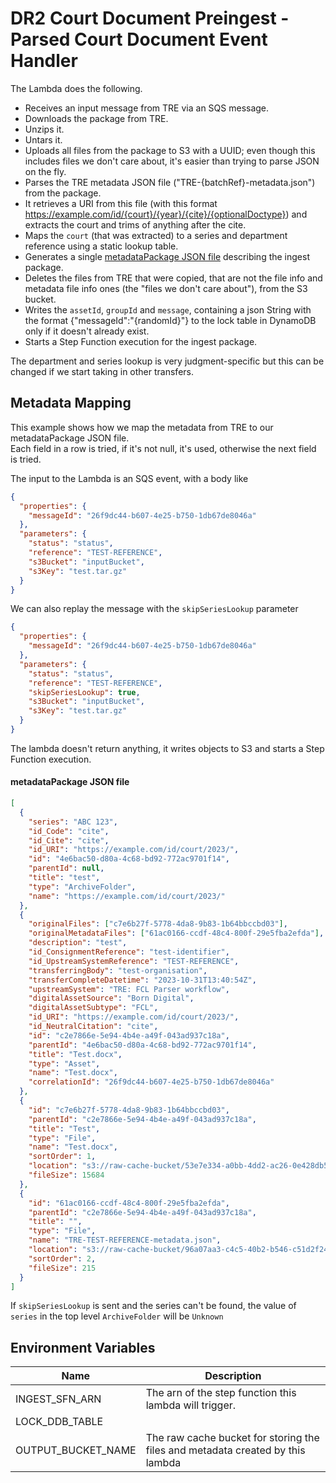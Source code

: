 # DR2 Court Document Preingest - Parsed Court Document Event Handler

The Lambda does the following.

- Receives an input message from TRE via an SQS message.
- Downloads the package from TRE.
- Unzips it.
- Untars it.
- Uploads all files from the package to S3 with a UUID; even though this includes files we don't care about, it's easier than
  trying to parse JSON on the fly.
- Parses the TRE metadata JSON file ("TRE-{batchRef}-metadata.json") from the package.
- It retrieves a URI from this file (with this format https://example.com/id/{court}/{year}/{cite}/{optionalDoctype}) and extracts the court and trims of anything after the cite.
- Maps the `court` (that was extracted) to a series and department reference using a static lookup table.
- Generates a single [metadataPackage JSON file](/docs/metadataPackage.md) describing the ingest package.
- Deletes the files from TRE that were copied, that are not the file info and metadata file info ones (the "files we don't care about"), from the S3 bucket.
- Writes the `assetId`, `groupId` and `message`, containing a json String with the format {"messageId":"{randomId}"} to the lock table in DynamoDB only if it doesn't already exist.
- Starts a Step Function execution for the ingest package.

The department and series lookup is very judgment-specific but this can be changed if we start taking in other
transfers.

## Metadata Mapping

This example shows how we map the metadata from TRE to our metadataPackage JSON file.  
Each field in a row is tried, if it's not null, it's used, otherwise the next field is tried.

The input to the Lambda is an SQS event, with a body like

```json
{
  "properties": {
    "messageId": "26f9dc44-b607-4e25-b750-1db67de8046a"
  },
  "parameters": {
    "status": "status",
    "reference": "TEST-REFERENCE",
    "s3Bucket": "inputBucket",
    "s3Key": "test.tar.gz"
  }
}
```

We can also replay the message with the `skipSeriesLookup` parameter

```json
{
  "properties": {
    "messageId": "26f9dc44-b607-4e25-b750-1db67de8046a"
  },
  "parameters": {
    "status": "status",
    "reference": "TEST-REFERENCE",
    "skipSeriesLookup": true,
    "s3Bucket": "inputBucket",
    "s3Key": "test.tar.gz"
  }
}
```

The lambda doesn't return anything, it writes objects to S3 and starts a Step Function execution.

#### metadataPackage JSON file

```json
[
  {
    "series": "ABC 123",
    "id_Code": "cite",
    "id_Cite": "cite",
    "id_URI": "https://example.com/id/court/2023/",
    "id": "4e6bac50-d80a-4c68-bd92-772ac9701f14",
    "parentId": null,
    "title": "test",
    "type": "ArchiveFolder",
    "name": "https://example.com/id/court/2023/"
  },
  {
    "originalFiles": ["c7e6b27f-5778-4da8-9b83-1b64bbccbd03"],
    "originalMetadataFiles": ["61ac0166-ccdf-48c4-800f-29e5fba2efda"],
    "description": "test",
    "id_ConsignmentReference": "test-identifier",
    "id_UpstreamSystemReference": "TEST-REFERENCE",
    "transferringBody": "test-organisation",
    "transferCompleteDatetime": "2023-10-31T13:40:54Z",
    "upstreamSystem": "TRE: FCL Parser workflow",
    "digitalAssetSource": "Born Digital",
    "digitalAssetSubtype": "FCL",
    "id_URI": "https://example.com/id/court/2023/",
    "id_NeutralCitation": "cite",
    "id": "c2e7866e-5e94-4b4e-a49f-043ad937c18a",
    "parentId": "4e6bac50-d80a-4c68-bd92-772ac9701f14",
    "title": "Test.docx",
    "type": "Asset",
    "name": "Test.docx",
    "correlationId": "26f9dc44-b607-4e25-b750-1db67de8046a"
  },
  {
    "id": "c7e6b27f-5778-4da8-9b83-1b64bbccbd03",
    "parentId": "c2e7866e-5e94-4b4e-a49f-043ad937c18a",
    "title": "Test",
    "type": "File",
    "name": "Test.docx",
    "sortOrder": 1,
    "location": "s3://raw-cache-bucket/53e7e334-a0bb-4dd2-ac26-0e428db56982",
    "fileSize": 15684
  },
  {
    "id": "61ac0166-ccdf-48c4-800f-29e5fba2efda",
    "parentId": "c2e7866e-5e94-4b4e-a49f-043ad937c18a",
    "title": "",
    "type": "File",
    "name": "TRE-TEST-REFERENCE-metadata.json",
    "location": "s3://raw-cache-bucket/96a07aa3-c4c5-40b2-b546-c51d2f24dce3",
    "sortOrder": 2,
    "fileSize": 215
  }
]
```

If `skipSeriesLookup` is sent and the series can't be found, the value of `series` in the top level `ArchiveFolder` will be `Unknown`

## Environment Variables

| Name               | Description                                                                    |
| ------------------ | ------------------------------------------------------------------------------ |
| INGEST_SFN_ARN     | The arn of the step function this lambda will trigger.                         |
| LOCK_DDB_TABLE     |                                                                                |
| OUTPUT_BUCKET_NAME | The raw cache bucket for storing the files and metadata created by this lambda |
